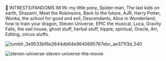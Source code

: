 
 👀 INTRESTS/FANDOMS IM IN: my little pony, Spider-man, The last kids on earth, Shazam!, Meet the Robinsons, Back to the future, AJR, Harry Potter, Wonka, the school for good and evil, Descendants, Alice in Wonderland, how to train your dragon, Steven Universe, EPIC the musical, Luca, Gravity Falls, the owl house, ghost stuff, herbal stuff, hippie, spiritual, Oracle, Art, Editing, circus stuffs.

 
![tumblr_3e9533bf6e2644db64e9640695767ebc_ae371f3d_540](https://github.com/user-attachments/assets/da9b471c-7d8e-4151-a733-77ad508586ff)

![steven-universe-steven-universe-the-movie](https://github.com/user-attachments/assets/433195d1-af8d-4f99-939b-0ddc956afbea)
